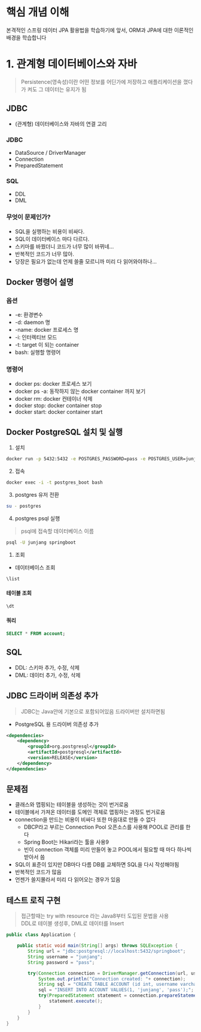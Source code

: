 # 핵심 개념 이해
본격적인 스프링 데이터 JPA 활용법을 학습하기에 앞서, ORM과 JPA에 대한 이론적인 배경을 학습합니다  

# 1. 관계형 데이터베이스와 자바
> Persistence(영속성)이란 어떤 정보를 어딘가에 저장하고 애플리케이션을 껐다가 켜도 그 데이터는 유지가 됨  
## JDBC
- (관계형) 데이터베이스와 자바의 연결 고리  
  
### JDBC
- DataSource / DriverManager
- Connection
- PreparedStatement

### SQL
- DDL
- DML

### 무엇이 문제인가?
- SQL을 실행하는 비용이 비싸다.
- SQL이 데이터베이스 마다 다르다.
- 스키마를 바꿨더니 코드가 너무 많이 바뀌네...
- 반복적인 코드가 너무 많아.
- 당장은 필요가 없는데 언제 쓸줄 모르니까 미리 다 읽어와야하나...
  
## Docker 명령어 설명
### 옵션
- -e: 환경변수
- -d: daemon 명
- -name: docker 프로세스 명
- -i: 인터렉티브 모드
- -t: target 이 되는 container
- bash: 실행할 명령어
### 명령어
- docker ps: docker 프로세스 보기
- docker ps -a: 동작하지 않는 docker container 까지 보기
- docker rm: docker 컨테이너 삭제
- docker stop: docker container stop
- docker start: docker container start

## Docker PostgreSQL 설치 및 실행
1. 설치
```bash
docker run -p 5432:5432 -e POSTGRES_PASSWORD=pass -e POSTGRES_USER=junjang -e POSTGRES_DB=springboot --name postgres_boot -d postgres
```

2. 접속
```bash
docker exec -i -t postgres_boot bash
```

3. postgres 유저 전환
```bash
su - postgres
```

4. postgres psql 실행
> psql에 접속할 데이터베이스 이름  
```bash
psql -U junjang springboot
```

1. 조회
- 데이터베이스 조회
```bash
\list
```
#### 테이블 조회
```bash
\dt
```
#### 쿼리
```sql
SELECT * FROM account;
```

## SQL
- DDL: 스키마 추가, 수정, 삭제
- DML: 데이터 추가, 수정, 삭제

## JDBC 드라이버 의존성 추가
> JDBC는 Java안에 기본으로 포함되어있음 드라이버만 설치하면됨  
- PostgreSQL 용 드라이버 의존성 추가  
```xml
<dependencies>
    <dependency>
        <groupId>org.postgresql</groupId>
        <artifactId>postgresql</artifactId>
        <version>RELEASE</version>
    </dependency>
</dependencies>
```

## 문제점
- 클래스와 맵핑되는 테이블을 생성하는 것이 번거로움
- 테이블에서 가져온 데이터를 도메인 객체로 맵핑하는 과정도 번거로움
- connection을 만드는 비용이 비싸다 또한 마음대로 만들 수 없다
  - DBCP라고 부르는 Connection Pool 오픈소스를 사용해 POOL로 관리를 한다
  - Spring Boot는 Hikari라는 툴을 사용9
  - 빈이 connection 객체를 미리 만들어 놓고 POOL에서 필요할 때 마다 하나씩 받아서 씀
- SQL이 표준이 있지만 DB마다 다름 DB를 교체하면 SQL을 다시 작성해야됨
- 반복적인 코드가 많음
- 언젠가 쓸지몰라서 미리 다 읽어오는 경우가 있음

## 테스트 로직 구현
> 접근할때는 try with resource 라는 Java8부터 도입된 문법을 사용  
> DDL로 테이블 생성후, DML로 데이터를 Insert  
```java
public class Application {

    public static void main(String[] args) throws SQLException {
        String url = "jdbc:postgresql://localhost:5432/springboot";
        String username = "junjang";
        String password = "pass";

        try(Connection connection = DriverManager.getConnection(url, username, password)){
            System.out.println("Connection created: "+ connection);
            String sql = "CREATE TABLE ACCOUNT (id int, username varchar(255), password varchar(255));";
            sql = "INSERT INTO ACCOUNT VALUES(1, 'junjang', 'pass');";
            try(PreparedStatement statement = connection.prepareStatement(sql)){
                statement.execute();
            }
        }
    }
}
```